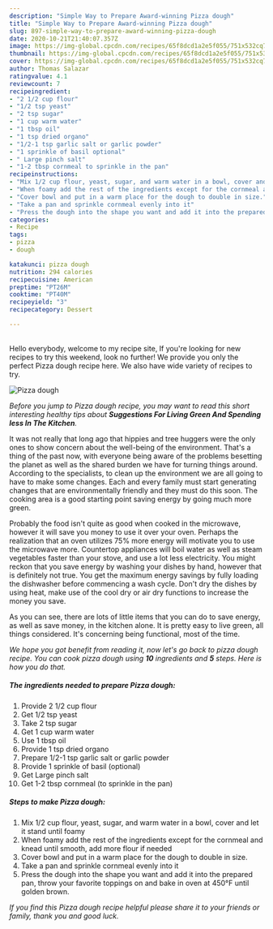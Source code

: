 ```yaml
---
description: "Simple Way to Prepare Award-winning Pizza dough"
title: "Simple Way to Prepare Award-winning Pizza dough"
slug: 897-simple-way-to-prepare-award-winning-pizza-dough
date: 2020-10-21T21:40:07.357Z
image: https://img-global.cpcdn.com/recipes/65f8dcd1a2e5f055/751x532cq70/pizza-dough-recipe-main-photo.jpg
thumbnail: https://img-global.cpcdn.com/recipes/65f8dcd1a2e5f055/751x532cq70/pizza-dough-recipe-main-photo.jpg
cover: https://img-global.cpcdn.com/recipes/65f8dcd1a2e5f055/751x532cq70/pizza-dough-recipe-main-photo.jpg
author: Thomas Salazar
ratingvalue: 4.1
reviewcount: 7
recipeingredient:
- "2 1/2 cup flour"
- "1/2 tsp yeast"
- "2 tsp sugar"
- "1 cup warm water"
- "1 tbsp oil"
- "1 tsp dried organo"
- "1/2-1 tsp garlic salt or garlic powder"
- "1 sprinkle of basil optional"
- " Large pinch salt"
- "1-2 tbsp cornmeal to sprinkle in the pan"
recipeinstructions:
- "Mix 1/2 cup flour, yeast, sugar, and warm water in a bowl, cover and let it stand until foamy"
- "When foamy add the rest of the ingredients except for the cornmeal and knead until smooth, add more flour if needed"
- "Cover bowl and put in a warm place for the dough to double in size."
- "Take a pan and sprinkle cornmeal evenly into it"
- "Press the dough into the shape you want and add it into the prepared pan, throw your favorite toppings on and bake in oven at 450°F until golden brown."
categories:
- Recipe
tags:
- pizza
- dough

katakunci: pizza dough 
nutrition: 294 calories
recipecuisine: American
preptime: "PT26M"
cooktime: "PT40M"
recipeyield: "3"
recipecategory: Dessert

---
```

<br>
Hello everybody, welcome to my recipe site, If you're looking for new recipes to try this weekend, look no further! We provide you only the perfect Pizza dough recipe here. We also have wide variety of recipes to try.
<br>


![Pizza dough](https://img-global.cpcdn.com/recipes/65f8dcd1a2e5f055/751x532cq70/pizza-dough-recipe-main-photo.jpg)

<i>Before you jump to Pizza dough recipe, you may want to read this short interesting healthy tips about 
<strong>Suggestions For Living Green And Spending less In The Kitchen</strong>.</i>
</br>

It was not really that long ago that hippies and tree huggers were the only ones to show concern about the well-being of the environment. That's a thing of the past now, with everyone being aware of the problems besetting the planet as well as the shared burden we have for turning things around. According to the specialists, to clean up the environment we are all going to have to make some changes. Each and every family must start generating changes that are environmentally friendly and they must do this soon. The cooking area is a good starting point saving energy by going much more green.

Probably the food isn't quite as good when cooked in the microwave, however it will save you money to use it over your oven. Perhaps the realization that an oven utilizes 75% more energy will motivate you to use the microwave more. Countertop appliances will boil water as well as steam vegetables faster than your stove, and use a lot less electricity. You might reckon that you save energy by washing your dishes by hand, however that is definitely not true. You get the maximum energy savings by fully loading the dishwasher before commencing a wash cycle. Don't dry the dishes by using heat, make use of the cool dry or air dry functions to increase the money you save.

As you can see, there are lots of little items that you can do to save energy, as well as save money, in the kitchen alone. It is pretty easy to live green, all things considered. It's concerning being functional, most of the time.


<i>We hope you got benefit from reading it, now let's go back to pizza dough recipe. You can cook pizza dough using <strong>10</strong> ingredients and <strong>5</strong> steps. Here is how you do that.
</i>

##### The ingredients needed to prepare Pizza dough:

1. Provide 2 1/2 cup flour
1. Get 1/2 tsp yeast
1. Take 2 tsp sugar
1. Get 1 cup warm water
1. Use 1 tbsp oil
1. Provide 1 tsp dried organo
1. Prepare 1/2-1 tsp garlic salt or garlic powder
1. Provide 1 sprinkle of basil (optional)
1. Get  Large pinch salt
1. Get 1-2 tbsp cornmeal (to sprinkle in the pan)


##### Steps to make Pizza dough:

1. Mix 1/2 cup flour, yeast, sugar, and warm water in a bowl, cover and let it stand until foamy
1. When foamy add the rest of the ingredients except for the cornmeal and knead until smooth, add more flour if needed
1. Cover bowl and put in a warm place for the dough to double in size.
1. Take a pan and sprinkle cornmeal evenly into it
1. Press the dough into the shape you want and add it into the prepared pan, throw your favorite toppings on and bake in oven at 450°F until golden brown.


<i>If you find this Pizza dough recipe helpful please share it to your friends or family, thank you and good luck.</i>
